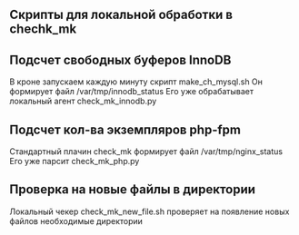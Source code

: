 ## Скрипты для локальной обработки в chechk_mk

## Подсчет свободных буферов InnoDB
В кроне запускаем каждую минуту скрипт make_ch_mysql.sh 
Он формирует файл /var/tmp/innodb_status
Его уже обрабатывает локальный агент check_mk_innodb.py 

## Подсчет кол-ва экземпляров php-fpm
Стандартный плачин check_mk формирует файл /var/tmp/nginx_status
Его уже парсит check_mk_php.py 

## Проверка на новые файлы в директории
Локальный чекер check_mk_new_file.sh проверяет на появление новых файлов необходимые директории


